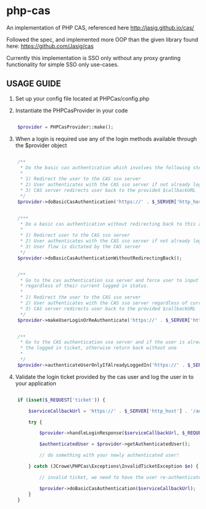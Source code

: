 # php-cas

An implementation of PHP CAS, referenced here http://jasig.github.io/cas/

Followed the spec, and implemented more OOP than the given library found here: https://github.com/Jasig/cas

Currently this implementation is SSO only without any proxy granting functionality for simple SSO only use-cases.


## USAGE GUIDE

1) Set up your config file located at PHPCas/config.php

2) Instantiate the PHPCasProvider in your code

```php

    $provider = PHPCasProvider::make();

```

3) When a login is required use any of the login methods available through the $provider object


```php

    /**
     * Do the basic cas authentication which involves the following steps:
     *
     * 1) Redirect the user to the CAS sso server
     * 2) User authenticates with the CAS sso server if not already logged in
     * 3) CAS server redirects user back to the provided $callbackURL
     */
    $provider->doBasicCasAuthentication('https://' . $_SERVER['http_host'] . '/auth/cas');


    /***
     * Do a basic cas authentication without redirecting back to this app
     *
     * 1) Redirect user to the CAS sso server
     * 2) User authenticates with the CAS sso server if not already logged in
     * 3) User flow is dictated by the CAS server
     */
    $provider->doBasicCasAuthenticationWithoutRedirectingBack();


    /**
     * Go to the cas authentication sso server and force user to input credentials
     * regardless of their current logged in status.
     *
     * 1) Redirect the user to the CAS sso server
     * 2) User authenticates with the CAS sso server regardless of current logged in status
     * 3) CAS server redirects user back to the provided $callbackURL
     */
    $provider->makeUserLoginOrReAuthenticate('https://' . $_SERVER['http_host'] . '/auth/cas');


    /**
     * Go to the CAS authentication sso server and if the user is already logged in return back with
     * the logged in ticket, otherwise return back without one
     *
     */
    $provider->authenticateUserOnlyIfAlreadyLoggedIn('https://' . $_SERVER['http_host'] . '/auth/cas');

```


4) Validate the login ticket provided by the cas user and log the user in to your application

```php

    if (isset($_REQUEST['ticket')) {

        $serviceCallbackUrl = 'https://' . $_SERVER['http_host'] . '/auth/cas';

        try {

            $provider->handleLoginResponse($serviceCallbackUrl, $_REQUEST['ticket']);

            $authenticatedUser = $provider->getAuthenticatedUser();

            // do something with your newly authenticated user!

        } catch (JCrowe\PHPCas\Exceptions\InvalidTicketException $e) {

            // invalid ticket, we need to have the user re-authenticate

            $provider->doBasicCasAuthentication($serviceCallbackUrl);
        }
    }

```
